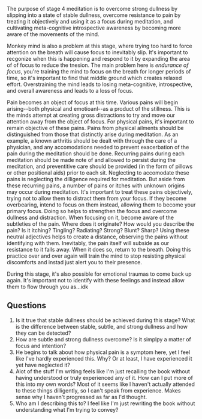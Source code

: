 The purpose of stage 4 meditation is to overcome strong dullness by slipping
into a state of stable dullness, overcome resistance to pain by treating it
objectively and using it as a focus during meditation, and cultivating
meta-cognitive introspective awareness by becoming more aware of the movements
of the mind.

Monkey mind is also a problem at this stage, where trying too hard to force
attention on the breath will cause focus to inevitably slip. It's important to
recgonize when this is happening and respond to it by expanding the area of of
focus to reduce the tnesion. The main problem here is *endurance of focus*,
you're training the mind to focus on the breath for longer periods of time, so
it's important to find that middle ground which creates relaxed effort.
Overstraining the mind leads to losing meta-cognitive, introspective, and
overall awareness and leads to a loss of focus. 

Pain becomes an object of focus at this time. Various pains will begin
arising--both physical and emotioanl--as a product of the stillness. This is
the minds attempt at creating gross distractions to try and move our attention
away from the object of focus. For physical pains, it's important to remain
objective of these pains. Pains from physical ailments should be distinguished
from those that distinctly arise during meditation. As an example, a known
arthritis should be dealt with through the care of a physician, and any
accomodations needed to prevent exacerbation of the pain during the meditation
should be done. Recurring pains during each meditation should be made note of
and allowed to persist during the meditation, and preventitive care should be
provided (in the form of pillows or other positional aids) prior to each sit.
Neglecting to accomodate these pains is neglecting the dilligence required for
meditation. But aside from these recurring pains, a number of pains or itches
with unknown origins may occur during meditation. It's important to treat these
pains objectively, trying not to allow them to distract them from your focus.
If they become overbearing, intend to focus on them instead, allowing them to
become your primary focus. Doing so helps to strengthen the focus and overcome
dullness and distraction. When focusing on it, become aware of the subtleties
of the pain. Where does it originate? How would you describe the pain? Is it
itching? Tingling? Radiating? Strong? Blunt? Sharp? Using these neutral
adjectives helps to create a distance, observing the pains without identifying
with them. Inevitably, the pain itself will subside as our resistance to it
falls away. When it does so, return to the breath. Doing this practice over and
over again will train the mind to stop resisting physical discomforts and
instad just alert you to their presence.

During this stage, it's also possible for emotional traumas to come back up
again. It's important not to identify with these feelings and instead allow
them to flow through you as...idk


## Questions

1. Is it true that stable dullness should be achieved during this stage? What
is the difference between stable, subtle, and strong dullness and how they can
be detected?
2. How are subtle and strong dullness overcome? Is it simplpy a matter of focus
and intention?
3. He begins to talk about how physical pain is a symptom here, yet I feel like
I've hardly experienced this. Why? Or at least, I have experienced it yet have
neglected it?
4. Alot of the stuff I'm writing feels like I'm just recalling the book without
having understood or truly experienced any of it. How can I put more of this
into my own words? Most of it seems like I haven't actually attended to these
things dilligently, so I can't speak from experience. Makes sense why I haven't
progressed as far as I'd thought.
6. Who am I describing this to? I feel like I'm just rewriting the book without
understanding what I'm trying to convey?
